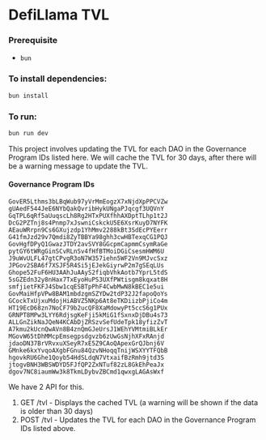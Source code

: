 # DefiLlama TVL

### Prerequisite
- `bun` 

### To install dependencies:

```bash
bun install
```

### To run:

```bash
bun run dev
```

This project involves updating the TVL for each DAO in the Governance Program IDs listed here.
We will cache the TVL for 30 days, after there will be a warning message to update the TVL.

#### Governance Program IDs
```
GovER5Lthms3bLBqWub97yVrMmEogzX7xNjdXpPPCVZw
gUAedF544JeE6NYbQakQvribHykUNgaPJqcgf3UQVnY
GqTPL6qRf5aUuqscLh8Rg2HTxPUXfhhAXDptTLhp1t2J
DcG2PZTnj8s4Pnmp7xJswniCskckU5E6XsrKuyD7NYFK
AEauWRrpn9Cs6GXujzdp1YhMmv2288kBt3SdEcPYEerr
G41fmJzd29v7Qmdi8ZyTBBYa98ghh3cwHBTexqCG1PQJ
GovHgfDPyQ1GwazJTDY2avSVY8GGcpmCapmmCsymRaGe
pytGY6tWRgGinSCvRLnSv4fHfBTMoiDGiCsesmHWM6U
J9uWvULFL47gtCPvgR3oN7W357iehn5WF2Vn9MJvcSxz
JPGov2SBA6f7XSJF5R4Si5jEJekGiyrwP2m7gSEqLUs
Ghope52FuF6HU3AAhJuAAyS2fiqbVhkAotb7YprL5tdS
5sGZEdn32y8nHax7TxEyoHuPS3UXfPWtisgm8kqxat8H
smfjietFKFJ4Sbw1cqESBTpPhF4CwbMwN8kBEC1e5ui
GovMaiHfpVPw8BAM1mbdzgmSZYDw2tdP32J2fapoQoYs
GCockTxUjxuMdojHiABVZ5NKp6At8eTKDiizbPjiCo4m
HT19EcD68zn7NoCF79b2ucQF8XaMdowyPt5ccS6g1PUx
GRNPT8MPw3LYY6RdjsgKeFji5kMiG1fSxnxDjDBu4s73
ALLGnZikNaJQeN4KCAbDjZRSzvSefUdeTpk18yfizZvT
A7kmu2kUcnQwAVn8B4znQmGJeUrsJ1WEhYVMtmiBLkEr
MGovW65tDhMMcpEmsegpsdgvzb6zUwGsNjhXFxRAnjd
jdaoDN37BrVRvxuXSeyR7xE5Z9CAoQApexGrQJbnj6V
GMnke6kxYvqoAXgbFGnu84QzvNHoqqTnijWSXYYTFQbB
hgovkRU6Ghe1Qoyb54HdSLdqN7VtxaifBzRmh9jtd3S
jtogvBNH3WBSWDYD5FJfQP2ZxNTuf82zL8GkEhPeaJx
dgov7NC8iaumWw3k8TkmLDybvZBCmd1qwxgLAGAsWxf
```

We have 2 API for this.
1. GET  /tvl - Displays the cached TVL (a warning will be shown if the data is older than 30 days)
2. POST /tvl - Updates the TVL for each DAO in the Governance Program IDs listed above.

